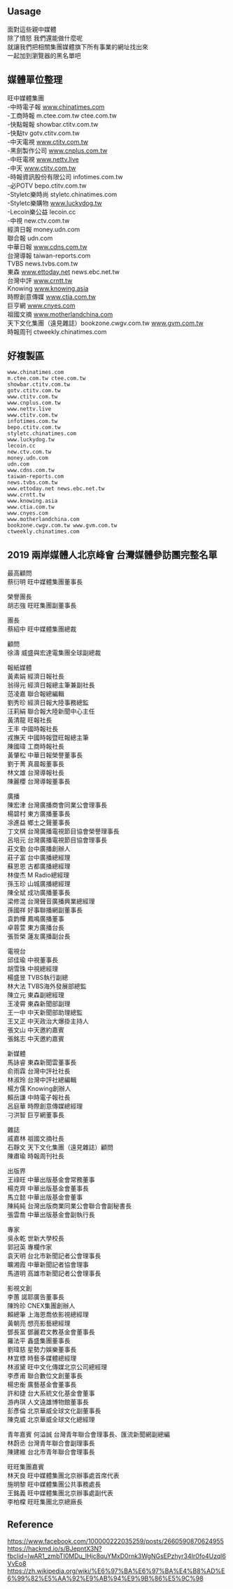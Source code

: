## Uasage  
面對這些親中媒體  
除了憤怒 我們還能做什麼呢  
就讓我們把相關集團媒體旗下所有事業的網址找出來  
一起加到瀏覽器的黑名單吧  

## 媒體單位整理  
旺中媒體集團  
-中時電子報 www.chinatimes.com  
-工商時報 m.ctee.com.tw ctee.com.tw  
-快點報報 showbar.ctitv.com.tw  
-快點tv gotv.ctitv.com.tw  
-中天電視 www.ctitv.com.tw  
-黑劍製作公司 www.cnplus.com.tw  
-中旺電視 www.nettv.live  
-中天 www.ctitv.com.tw  
-時報資訊股份有限公司 infotimes.com.tw  
-必POTV bepo.ctitv.com.tw  
-Styletc樂時尚 styletc.chinatimes.com  
-Styletc樂購物 www.luckydog.tw  
-Lecoin樂公益 lecoin.cc  
-中視 new.ctv.com.tw  
經濟日報 money.udn.com  
聯合報 udn.com  
中華日報 www.cdns.com.tw  
台灣導報 taiwan-reports.com  
TVBS news.tvbs.com.tw  
東森 www.ettoday.net news.ebc.net.tw  
台灣中評 www.crntt.tw  
Knowing www.knowing.asia  
時際創意傳媒 www.ctia.com.tw  
巨亨網 www.cnyes.com  
祖國文摘 www.motherlandchina.com  
天下文化集團（遠見雜誌）bookzone.cwgv.com.tw www.gvm.com.tw  
時報周刊 ctweekly.chinatimes.com  

## 好複製區
```
www.chinatimes.com
m.ctee.com.tw ctee.com.tw
showbar.ctitv.com.tw
gotv.ctitv.com.tw
www.ctitv.com.tw
www.cnplus.com.tw
www.nettv.live
www.ctitv.com.tw
infotimes.com.tw
bepo.ctitv.com.tw
styletc.chinatimes.com
www.luckydog.tw
lecoin.cc
new.ctv.com.tw
money.udn.com
udn.com
www.cdns.com.tw
taiwan-reports.com
news.tvbs.com.tw
www.ettoday.net news.ebc.net.tw
www.crntt.tw
www.knowing.asia
www.ctia.com.tw
www.cnyes.com
www.motherlandchina.com
bookzone.cwgv.com.tw www.gvm.com.tw
ctweekly.chinatimes.com
``` 

## 2019 兩岸媒體人北京峰會 台灣媒體參訪團完整名單  
最高顧問  
蔡衍明 旺中媒體集團董事長  

榮譽團長  
胡志強 旺旺集團副董事長  

團長  
蔡紹中 旺中媒體集團總裁  

顧問  
徐濤 威盛與宏達電集團全球副總裁  

報紙媒體     
黃素娟 經濟日報社長  
翁得元 經濟日報總主筆兼副社長  
范凌嘉 聯合報總編輯  
劉秀珍 經濟日報大陸事務總監  
汪莉絹 聯合報大陸新聞中心主任  
黃清龍 旺報社長  
王丰 中國時報社長  
戎撫天 中國時報暨旺報總主筆  
陳國瑋 工商時報社長  
黃肇松 中華日報榮譽董事長  
劉于菁 真晨報董事長  
林文雄 台灣導報社長  
陳麗櫻 台灣導報董事長  

廣播  
陳宏津 台灣廣播商會同業公會理事長  
楊碧村 東方廣播董事長  
凃進益 鄉土之聲董事長  
丁文棋 台灣廣播電視節目協會榮譽理事長  
呂培元 台灣廣播電視節目協會理事長  
莊文勤 台中廣播創辦人  
莊子富 台中廣播總經理  
蘇恩恩 古都廣播總經理  
林俊杰 M Radio總經理  
孫玉珍 山城廣播總經理  
陳全斌 成功廣播董事長  
梁修混 台灣聲音廣播興業總經理  
孫國祥 好事聯播網副董事長  
袁韵樺 鳳鳴廣播董事  
卓蓉萱 東方廣播台長  
張哲榮 蓮友廣播副台長  

電視台  
邱佳瑜 中視董事長  
胡雪珠 中視總經理  
楊盛昱 TVBS執行副總  
林大法 TVBS海外發展部總監  
陳立元 東森副總經理  
王凌霄 東森新聞部副理  
王一中 中天新聞部助理總監  
王又正 中天政治大爆掛主持人  
張文山 中天邀約嘉賓  
張銘志 中天邀約嘉賓  

新媒體  
馬詠睿 東森新聞雲董事長  
俞雨霖 台灣中評社社長  
林淑玲 台灣中評社總編輯  
楊方儒 Knowing創辦人  
賴岳謙 中時電子報社長  
呂庭華 時際創意傳媒總經理  
刁洪智 巨亨網董事長  

雜誌  
戚嘉林 祖國文摘社長  
石靜文 天下文化集團（遠見雜誌）顧問  
陳肅瑜 時報周刊社長  

出版界  
王祿旺 中華出版基金會常務董事  
楊克齊 中華出版基金會董事長  
馬立懿 中華出版基金會董事  
陳純純 台灣出版商業同業公會聯合會副秘書長  
張雲喬 中華出版基金會副執行長  

專家  
吳永乾 世新大學校長  
郭冠英 專欄作家  
袁天明 台北市新聞記者公會理事長  
曠湘霞 中華新聞記者協會理事  
馬道明 高雄市新聞記者公會理事長  

影視文創  
李蕙 諾耶廣告董事長  
陳玲珍 CNEX集團創辦人  
賴總筆 上海恩喬依影視總經理  
黃朝亮 想亮影藝總經理  
鄧長富 鄧麗君文教基金會董事長  
羅法平 鑫盛集團董事長  
劉瑋慈 星勢力娛樂董事長  
林宜標 時藝多媒體總經理  
林淑黛 旺中文化傳媒北京公司總經理  
李彥甫 聯合數位文創董事長  
楊忠衡 廣藝基金會董事長  
許和捷 台大系統文化基金會董事  
游冉琪 人文遠雄博物館董事長  
彭彥倫 北京華威全球文化副董事長  
陳克威 北京華威全球文化總經理  

青年嘉賓
何溢誠 台灣青年聯合會理事長、匯流新聞網副總編  
林蔚丞 台灣青年聯合會副理事長  
陳建維 台北市青年聯合會理事長  

旺旺集團嘉賓  
林天良 旺中媒體集團北京辦事處首席代表  
施明黎 旺中媒體集團公共事務處長  
王銘義 旺中媒體集團北京辦事處副代表  
李柏橖 旺旺集團北京總廠長  

## Reference  
https://www.facebook.com/100000222035259/posts/2660590870624955  
https://hackmd.io/s/BJepntX3N?fbclid=IwAR1_zmbTI0MDu_IHjc8quYMxD0rnk3WgNGsEPzhyr34Ir0fo4Uzql6VvEo8  
https://zh.wikipedia.org/wiki/%E6%97%BA%E6%97%BA%E4%B8%AD%E6%99%82%E5%AA%92%E9%AB%94%E9%9B%86%E5%9C%98  
